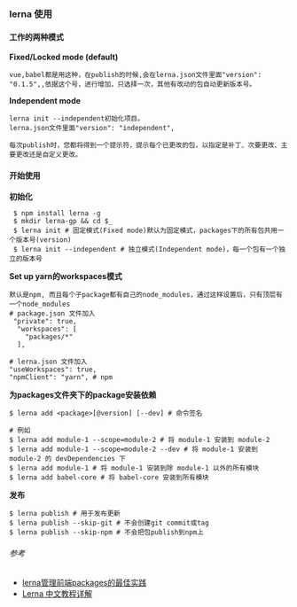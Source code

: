 ### lerna 使用

#### 工作的两种模式

**Fixed/Locked mode (default)**

```
vue,babel都是用这种，在publish的时候,会在lerna.json文件里面"version": "0.1.5",,依据这个号，进行增加，只选择一次，其他有改动的包自动更新版本号。
```

**Independent mode**

```
lerna init --independent初始化项目。
lerna.json文件里面"version": "independent",

每次publish时，您都将得到一个提示符，提示每个已更改的包，以指定是补丁、次要更改、主要更改还是自定义更改。
```

#### 开始使用

**初始化**

```
 $ npm install lerna -g
 $ mkdir lerna-gp && cd $_
 $ lerna init # 固定模式(Fixed mode)默认为固定模式，packages下的所有包共用一个版本号(version)
 $ lerna init --independent # 独立模式(Independent mode)，每一个包有一个独立的版本号
```

**Set up yarn的workspaces模式**

```
默认是npm, 而且每个子package都有自己的node_modules，通过这样设置后，只有顶层有一个node_modules
# package.json 文件加入
 "private": true,
  "workspaces": [
    "packages/*"
  ],

# lerna.json 文件加入
"useWorkspaces": true,
"npmClient": "yarn", # npm
```

**为packages文件夹下的package安装依赖**

```
$ lerna add <package>[@version] [--dev] # 命令签名

# 例如
$ lerna add module-1 --scope=module-2 # 将 module-1 安装到 module-2
$ lerna add module-1 --scope=module-2 --dev # 将 module-1 安装到 module-2 的 devDependencies 下
$ lerna add module-1 # 将 module-1 安装到除 module-1 以外的所有模块
$ lerna add babel-core # 将 babel-core 安装到所有模块
```

**发布**

```
$ lerna publish # 用于发布更新
$ lerna publish --skip-git # 不会创建git commit或tag
$ lerna publish --skip-npm # 不会把包publish到npm上
```



###### 参考

* [lerna管理前端packages的最佳实践](https://sosout.github.io/2018/07/21/lerna-repo.html)
* [Lerna 中文教程详解](https://segmentfault.com/a/1190000019350611)